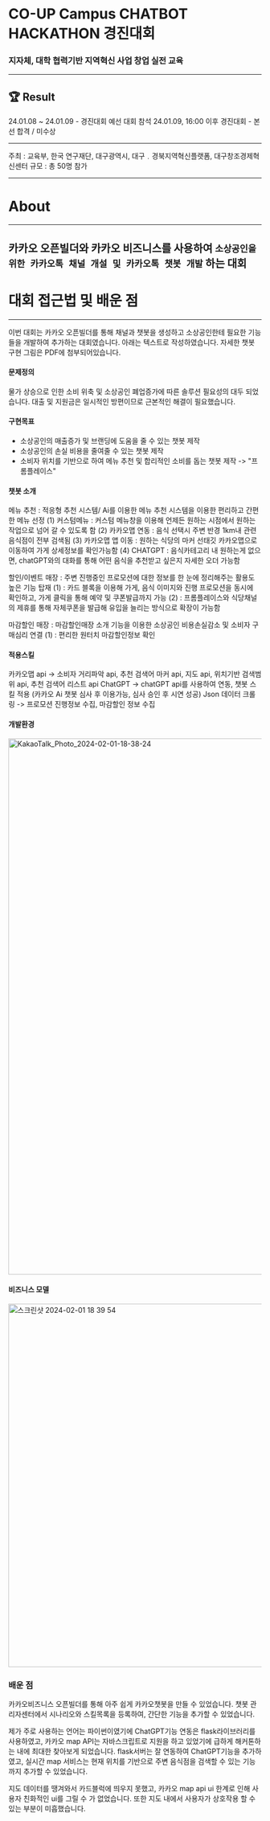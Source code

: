 # CO-UP Campus CHATBOT HACKATHON 경진대회

### 지자체, 대학 협력기반 지역혁신 사업 창업 실전 교육

---

## 🏆 Result

24.01.08 ~ 24.01.09 - 경진대회 예선 대회 참석
24.01.09, 16:00 이후 경진대회 - 본선 합격 / 미수상

---

주최 : 교육부, 한국 연구재단, 대구광역시, 대구﹒경북지역혁신플랫폼, 대구창조경제혁신센터
규모 : 총 50명 참가

---

# About

---

## 카카오 오픈빌더와 카카오 비즈니스를 사용하여 `소상공인을 위한 카카오톡 채널 개설 및 카카오톡 챗봇 개발` 하는 대회

# 대회 접근법 및 배운 점

---

이번 대회는 카카오 오픈빌더를 통해 채널과 챗봇을 생성하고 소상공인한테 필요한 기능들을 개발하여 추가하는 대회였습니다.
아래는 텍스트로 작성하였습니다. 자세한 챗봇 구현 그림은 PDF에 첨부되어있습니다.

#### 문제정의

물가 상승으로 인한 소비 위축 및 소상공인 폐업증가에 따른 솔루션 필요성의 대두 되었습니다.
대출 및 지원금은 일시적인 방편이므로 근본적인 해결이 필요했습니다.

#### 구현목표

- 소상공인의 매출증가 및 브랜딩에 도움을 줄 수 있는 챗봇 제작
- 소상공인의 손실 비용을 줄여줄 수 있는 챗봇 제작
- 소비자 위치를 기반으로 하여 메뉴 추천 및 합리적인 소비를 돕는 챗봇 제작
  -> "프롬플레이스"

#### 챗봇 소개

메뉴 추천 : 적응형 추천 시스템/ Ai를 이용한 메뉴 추천 시스템을 이용한 편리하고 간편한 메뉴 선정
(1) 커스텀메뉴 : 커스텀 메뉴창을 이용해 언제든 원하는 시점에서 원하는 작업으로 넘어 갈 수 있도록 함
(2) 카카오맵 연동 : 음식 선택시 주변 반경 1km내 관련 음식점이 전부 검색됨
(3) 카카오맵 앱 이동 : 원하는 식당의 마커 선태깃 카카오맵으로 이동하여 가게 상세정보를 확인가능함
(4) CHATGPT : 음식카테고리 내 원하는게 없으면, chatGPT와의 대화를 통해 어떤 음식을 추천받고 싶은지 자세한 오더 가능함

할인/이벤트 매장 : 주변 진행중인 프로모션에 대한 정보를 한 눈에 정리해주는 활용도 높은 기능 탑재
(1) : 카드 블록을 이용해 가게, 음식 이미지와 진행 프로모션을 동시에 확인하고, 가게 클릭을 통해 예약 및 쿠폰발급까지 가능
(2) : 프롬플레이스와 식당채널의 제휴를 통해 자체쿠폰을 발급해 유입을 늘리는 방식으로 확장이 가능함

마감할인 매장 : 마감할인매장 소개 기능을 이용한 소상공인 비용손실감소 및 소비자 구매심리 연결
(1) : 편리한 원터치 마감할인정보 확인

#### 적용스킬

카카오맵 api -> 소비자 거리파악 api, 추천 검색어 마커 api, 지도 api, 위치기반 검색범위 api, 추천 검색어 리스트 api
ChatGPT -> chatGPT api를 사용하여 연동, 챗봇 스킬 적용 (카카오 Ai 챗봇 심사 후 이용가능, 심사 승인 후 시연 성공)
Json 데이터 크롤링 -> 프로모션 진행정보 수집, 마감할인 정보 수집

#### 개발환경
<img width="1067" alt="KakaoTalk_Photo_2024-02-01-18-38-24" src="https://github.com/junhyeong7788/-CO-UP-Campus-Kakao-CHATBOT-HACKATHON/assets/114178402/e1b04804-9324-4fa1-b497-5dc3b1db152b">

#### 비즈니스 모델
<img width="723" alt="스크린샷 2024-02-01 18 39 54" src="https://github.com/junhyeong7788/-CO-UP-Campus-Kakao-CHATBOT-HACKATHON/assets/114178402/cfc660f8-c65e-420f-b811-0c3218fc65a7">

### 배운 점

카카오비즈니스 오픈빌더를 통해 아주 쉽게 카카오챗봇을 만들 수 있었습니다.
챗봇 관리자센터에서 시나리오와 스킬목록을 등록하여, 간단한 기능을 추가할 수 있었습니다.

제가 주로 사용하는 언어는 파이썬이였기에 ChatGPT기능 연동은 flask라이브러리를 사용하였고,
카카오 map API는 자바스크립트로 지원을 하고 있었기에 급하게 해커톤하는 내에 최대한 찾아보게 되었습니다.
flask서버는 잘 연동하여 ChatGPT기능을 추가하였고, 실시간 map 서비스는 현재 위치를 기반으로 주변 음식점을 검색할 수 있는 기능까지 추가할 수 있었습니다.

지도 데이터를 땡겨와서 카드블럭에 띄우지 못했고, 카카오 map api ui 한계로 인해 사용자 친화적인 ui를 그릴 수 가 없었습니다.
또한 지도 내에서 사용자가 상호작용 할 수 있는 부분이 미흡했습니다.
